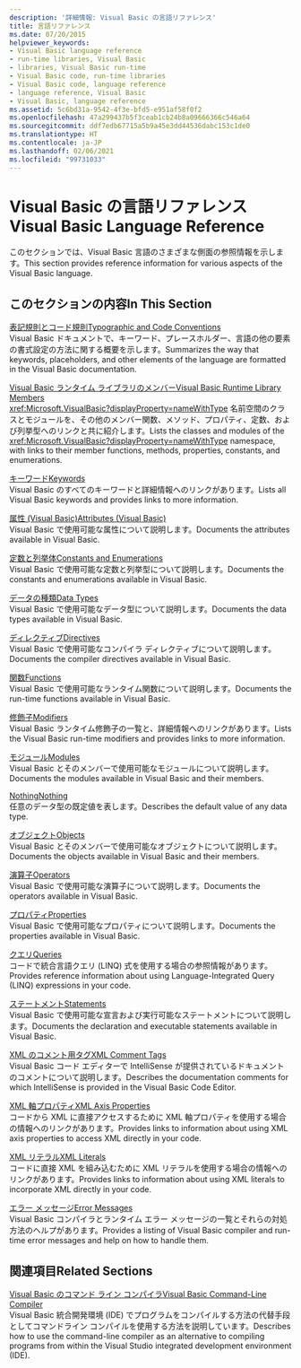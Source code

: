 ```yaml
---
description: '詳細情報: Visual Basic の言語リファレンス'
title: 言語リファレンス
ms.date: 07/20/2015
helpviewer_keywords:
- Visual Basic language reference
- run-time libraries, Visual Basic
- libraries, Visual Basic run-time
- Visual Basic code, run-time libraries
- Visual Basic code, language reference
- language reference, Visual Basic
- Visual Basic, language reference
ms.assetid: 5c6bd31a-9542-4f3e-bfd5-e951af58f0f2
ms.openlocfilehash: 47a299437b5f3ceab1cb24b8a09666366c546a64
ms.sourcegitcommit: ddf7edb67715a5b9a45e3dd44536dabc153c1de0
ms.translationtype: HT
ms.contentlocale: ja-JP
ms.lasthandoff: 02/06/2021
ms.locfileid: "99731033"
---
```

# <a name="visual-basic-language-reference"></a><span data-ttu-id="894e5-103">Visual Basic の言語リファレンス</span><span class="sxs-lookup"><span data-stu-id="894e5-103">Visual Basic Language Reference</span></span>

<span data-ttu-id="894e5-104">このセクションでは、Visual Basic 言語のさまざまな側面の参照情報を示します。</span><span class="sxs-lookup"><span data-stu-id="894e5-104">This section provides reference information for various aspects of the Visual Basic language.</span></span>  
  
## <a name="in-this-section"></a><span data-ttu-id="894e5-105">このセクションの内容</span><span class="sxs-lookup"><span data-stu-id="894e5-105">In This Section</span></span>  

 [<span data-ttu-id="894e5-106">表記規則とコード規則</span><span class="sxs-lookup"><span data-stu-id="894e5-106">Typographic and Code Conventions</span></span>](typographic-and-code-conventions.md)  
 <span data-ttu-id="894e5-107">Visual Basic ドキュメントで、キーワード、プレースホルダー、言語の他の要素の書式設定の方法に関する概要を示します。</span><span class="sxs-lookup"><span data-stu-id="894e5-107">Summarizes the way that keywords, placeholders, and other elements of the language are formatted in the Visual Basic documentation.</span></span>  
  
 [<span data-ttu-id="894e5-108">Visual Basic ランタイム ライブラリのメンバー</span><span class="sxs-lookup"><span data-stu-id="894e5-108">Visual Basic Runtime Library Members</span></span>](runtime-library-members.md)  
 <span data-ttu-id="894e5-109"><xref:Microsoft.VisualBasic?displayProperty=nameWithType> 名前空間のクラスとモジュールを、その他のメンバー関数、メソッド、プロパティ、定数、および列挙型へのリンクと共に紹介します。</span><span class="sxs-lookup"><span data-stu-id="894e5-109">Lists the classes and modules of the <xref:Microsoft.VisualBasic?displayProperty=nameWithType> namespace, with links to their member functions, methods, properties, constants, and enumerations.</span></span>  
  
 [<span data-ttu-id="894e5-110">キーワード</span><span class="sxs-lookup"><span data-stu-id="894e5-110">Keywords</span></span>](keywords/index.md)  
 <span data-ttu-id="894e5-111">Visual Basic のすべてのキーワードと詳細情報へのリンクがあります。</span><span class="sxs-lookup"><span data-stu-id="894e5-111">Lists all Visual Basic keywords and provides links to more information.</span></span>  
  
 [<span data-ttu-id="894e5-112">属性 (Visual Basic)</span><span class="sxs-lookup"><span data-stu-id="894e5-112">Attributes (Visual Basic)</span></span>](attributes.md)  
 <span data-ttu-id="894e5-113">Visual Basic で使用可能な属性について説明します。</span><span class="sxs-lookup"><span data-stu-id="894e5-113">Documents the attributes available in Visual Basic.</span></span>  
  
 [<span data-ttu-id="894e5-114">定数と列挙体</span><span class="sxs-lookup"><span data-stu-id="894e5-114">Constants and Enumerations</span></span>](constants-and-enumerations.md)  
 <span data-ttu-id="894e5-115">Visual Basic で使用可能な定数と列挙型について説明します。</span><span class="sxs-lookup"><span data-stu-id="894e5-115">Documents the constants and enumerations available in Visual Basic.</span></span>  
  
 [<span data-ttu-id="894e5-116">データの種類</span><span class="sxs-lookup"><span data-stu-id="894e5-116">Data Types</span></span>](data-types/index.md)  
 <span data-ttu-id="894e5-117">Visual Basic で使用可能なデータ型について説明します。</span><span class="sxs-lookup"><span data-stu-id="894e5-117">Documents the data types available in Visual Basic.</span></span>  
  
 [<span data-ttu-id="894e5-118">ディレクティブ</span><span class="sxs-lookup"><span data-stu-id="894e5-118">Directives</span></span>](directives/index.md)  
 <span data-ttu-id="894e5-119">Visual Basic で使用可能なコンパイラ ディレクティブについて説明します。</span><span class="sxs-lookup"><span data-stu-id="894e5-119">Documents the compiler directives available in Visual Basic.</span></span>  
  
 [<span data-ttu-id="894e5-120">関数</span><span class="sxs-lookup"><span data-stu-id="894e5-120">Functions</span></span>](functions/index.md)  
 <span data-ttu-id="894e5-121">Visual Basic で使用可能なランタイム関数について説明します。</span><span class="sxs-lookup"><span data-stu-id="894e5-121">Documents the run-time functions available in Visual Basic.</span></span>  
  
 [<span data-ttu-id="894e5-122">修飾子</span><span class="sxs-lookup"><span data-stu-id="894e5-122">Modifiers</span></span>](modifiers/index.md)  
 <span data-ttu-id="894e5-123">Visual Basic ランタイム修飾子の一覧と、詳細情報へのリンクがあります。</span><span class="sxs-lookup"><span data-stu-id="894e5-123">Lists the Visual Basic run-time modifiers and provides links to more information.</span></span>  
  
 [<span data-ttu-id="894e5-124">モジュール</span><span class="sxs-lookup"><span data-stu-id="894e5-124">Modules</span></span>](modules.md)  
 <span data-ttu-id="894e5-125">Visual Basic とそのメンバーで使用可能なモジュールについて説明します。</span><span class="sxs-lookup"><span data-stu-id="894e5-125">Documents the modules available in Visual Basic and their members.</span></span>  
  
 [<span data-ttu-id="894e5-126">Nothing</span><span class="sxs-lookup"><span data-stu-id="894e5-126">Nothing</span></span>](nothing.md)  
 <span data-ttu-id="894e5-127">任意のデータ型の既定値を表します。</span><span class="sxs-lookup"><span data-stu-id="894e5-127">Describes the default value of any data type.</span></span>  
  
 [<span data-ttu-id="894e5-128">オブジェクト</span><span class="sxs-lookup"><span data-stu-id="894e5-128">Objects</span></span>](objects/index.md)  
 <span data-ttu-id="894e5-129">Visual Basic とそのメンバーで使用可能なオブジェクトについて説明します。</span><span class="sxs-lookup"><span data-stu-id="894e5-129">Documents the objects available in Visual Basic and their members.</span></span>  
  
 [<span data-ttu-id="894e5-130">演算子</span><span class="sxs-lookup"><span data-stu-id="894e5-130">Operators</span></span>](operators/index.md)  
 <span data-ttu-id="894e5-131">Visual Basic で使用可能な演算子について説明します。</span><span class="sxs-lookup"><span data-stu-id="894e5-131">Documents the operators available in Visual Basic.</span></span>  
  
 [<span data-ttu-id="894e5-132">プロパティ</span><span class="sxs-lookup"><span data-stu-id="894e5-132">Properties</span></span>](properties.md)  
 <span data-ttu-id="894e5-133">Visual Basic で使用可能なプロパティについて説明します。</span><span class="sxs-lookup"><span data-stu-id="894e5-133">Documents the properties available in Visual Basic.</span></span>  
  
 [<span data-ttu-id="894e5-134">クエリ</span><span class="sxs-lookup"><span data-stu-id="894e5-134">Queries</span></span>](queries/index.md)  
 <span data-ttu-id="894e5-135">コードで統合言語クエリ (LINQ) 式を使用する場合の参照情報があります。</span><span class="sxs-lookup"><span data-stu-id="894e5-135">Provides reference information about using Language-Integrated Query (LINQ) expressions in your code.</span></span>  
  
 [<span data-ttu-id="894e5-136">ステートメント</span><span class="sxs-lookup"><span data-stu-id="894e5-136">Statements</span></span>](statements/index.md)  
 <span data-ttu-id="894e5-137">Visual Basic で使用可能な宣言および実行可能なステートメントについて説明します。</span><span class="sxs-lookup"><span data-stu-id="894e5-137">Documents the declaration and executable statements available in Visual Basic.</span></span>  
  
 [<span data-ttu-id="894e5-138">XML のコメント用タグ</span><span class="sxs-lookup"><span data-stu-id="894e5-138">XML Comment Tags</span></span>](xmldoc/index.md)  
 <span data-ttu-id="894e5-139">Visual Basic コード エディターで IntelliSense が提供されているドキュメントのコメントについて説明します。</span><span class="sxs-lookup"><span data-stu-id="894e5-139">Describes the documentation comments for which IntelliSense is provided in the Visual Basic Code Editor.</span></span>  
  
 [<span data-ttu-id="894e5-140">XML 軸プロパティ</span><span class="sxs-lookup"><span data-stu-id="894e5-140">XML Axis Properties</span></span>](xml-axis/index.md)  
 <span data-ttu-id="894e5-141">コードから XML に直接アクセスするために XML 軸プロパティを使用する場合の情報へのリンクがあります。</span><span class="sxs-lookup"><span data-stu-id="894e5-141">Provides links to information about using XML axis properties to access XML directly in your code.</span></span>  
  
 [<span data-ttu-id="894e5-142">XML リテラル</span><span class="sxs-lookup"><span data-stu-id="894e5-142">XML Literals</span></span>](xml-literals/index.md)  
 <span data-ttu-id="894e5-143">コードに直接 XML を組み込むために XML リテラルを使用する場合の情報へのリンクがあります。</span><span class="sxs-lookup"><span data-stu-id="894e5-143">Provides links to information about using XML literals to incorporate XML directly in your code.</span></span>  
  
 [<span data-ttu-id="894e5-144">エラー メッセージ</span><span class="sxs-lookup"><span data-stu-id="894e5-144">Error Messages</span></span>](error-messages/index.md)  
 <span data-ttu-id="894e5-145">Visual Basic コンパイラとランタイム エラー メッセージの一覧とそれらの対処方法のヘルプがあります。</span><span class="sxs-lookup"><span data-stu-id="894e5-145">Provides a listing of Visual Basic compiler and run-time error messages and help on how to handle them.</span></span>  
  
## <a name="related-sections"></a><span data-ttu-id="894e5-146">関連項目</span><span class="sxs-lookup"><span data-stu-id="894e5-146">Related Sections</span></span>  

 [<span data-ttu-id="894e5-147">Visual Basic のコマンド ライン コンパイラ</span><span class="sxs-lookup"><span data-stu-id="894e5-147">Visual Basic Command-Line Compiler</span></span>](../reference/command-line-compiler/index.md)  
 <span data-ttu-id="894e5-148">Visual Basic 統合開発環境 (IDE) でプログラムをコンパイルする方法の代替手段としてコマンドライン コンパイルを使用する方法を説明しています。</span><span class="sxs-lookup"><span data-stu-id="894e5-148">Describes how to use the command-line compiler as an alternative to compiling programs from within the Visual Studio integrated development environment (IDE).</span></span>
